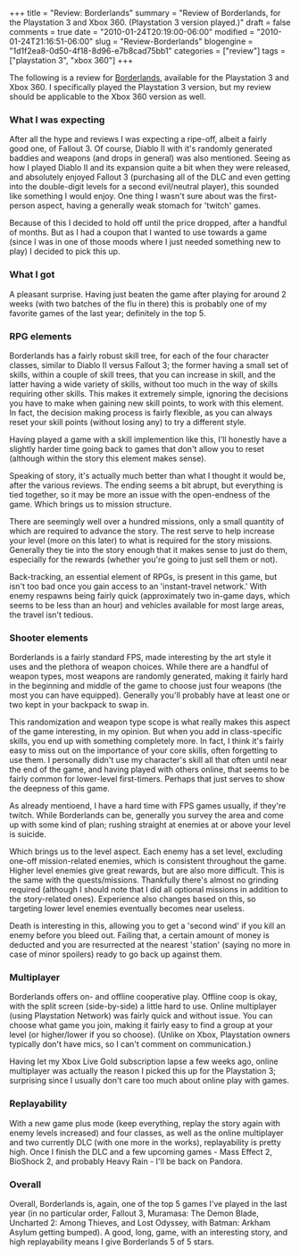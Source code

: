 +++
title = "Review: Borderlands"
summary = "Review of Borderlands, for the Playstation 3 and Xbox 360. (Playstation 3 version played.)"
draft = false
comments = true
date = "2010-01-24T20:19:00-06:00"
modified = "2010-01-24T21:16:51-06:00"
slug = "Review-Borderlands"
blogengine = "1d1f2ea8-0d50-4f18-8d96-e7b8cad75bb1"
categories = ["review"]
tags = ["playstation 3", "xbox 360"]
+++

<div class="note">
<p>The following is a review for <a rel="external" href="http://www.amazon.com/gp/product/B000WMEEBM?tag=strivinglifen-20">Borderlands</a>, available for the Playstation 3 and Xbox 360. I specifically played the Playstation 3 version, but my review should be applicable to the Xbox 360 version as well.</p>
</div>
<h3>What I was expecting</h3>
<p>After all the hype and reviews I was expecting a ripe-off, albeit a&nbsp;fairly good&nbsp;one, of Fallout 3. Of course, Diablo II with it's randomly generated baddies and weapons (and drops in general) was also mentioned. Seeing as how I played Diablo II and its expansion quite a bit when they were released, and absolutely enjoyed Fallout 3 (purchasing all of the DLC and even getting into the double-digit levels for a second evil/neutral player), this sounded like something I would enjoy. One thing I wasn't sure about was the first-person aspect, having a generally weak stomach for 'twitch' games.</p>
<p>Because of this I decided to hold off until the price dropped, after a handful of months. But as I had a coupon that I wanted to use towards a game (since I was in one of those moods where I just needed something new to play) I decided to pick this up.</p>
<h3>What I got</h3>
<p>A pleasant surprise. Having just beaten the game after playing for around 2 weeks (with two batches of the flu in there) this is probably one of my favorite games of the last year; definitely in the top 5.</p>
<h3>RPG elements</h3>
<p>Borderlands has a fairly robust skill tree, for each of the four character classes, similar to Diablo II versus Fallout 3; the former having a small set of skills, within a couple of skill trees, that&nbsp;you can increase in skill, and the latter having a wide variety of skills, without too much in the way of skills requiring other skills. This makes it extremely simple, ignoring the decisions you have to make when gaining new skill points, to work with this element. In fact, the decision making process is fairly flexible, as you can always reset your skill points (without losing any) to try a different style.</p>
<p>Having played a game with a skill implemention like this, I'll honestly have a slightly harder time going back to games that don't allow you to reset (although within the story this element makes sense).</p>
<p>Speaking of story, it's actually much better than what I thought it would be, after the various reviews. The ending seems a bit abrupt, but everything is tied together, so it may be more an issue with the open-endness of the game. Which brings us to mission&nbsp;structure.</p>
<p>There are seemingly well over a hundred missions, only a small quantity of which are required to advance the story. The rest serve to help increase your level (more on this later) to what is required for the story missions. Generally they tie into the story enough that it makes sense to just do them, especially for the rewards (whether you're going to just sell them or not).</p>
<p>Back-tracking, an essential element of RPGs, is present in this game, but isn't too bad once you gain access to an 'instant-travel network.' With enemy respawns being fairly quick (approximately two in-game days, which seems to be less than an hour) and vehicles available for most large areas, the travel isn't tedious.</p>
<h3>Shooter elements</h3>
<p>Borderlands is&nbsp;a fairly standard FPS, made interesting by the art style it uses and the plethora of weapon choices. While there are a handful of weapon types, most weapons are randomly generated, making it fairly hard in the beginning and middle of the game to choose just four weapons (the most you can have equipped). Generally you'll probably have at least one or two kept in your backpack to swap in.</p>
<p>This randomization and weapon type scope is what really makes this aspect of the game interesting, in my opinion. But when you add in class-specific skills, you end up with something completely more. In fact, I think it's fairly easy to miss out on the importance of your core skills, often forgetting to use them. I personally didn't use my character's skill all that often until near the end of the game, and having played with others online, that seems to be fairly common for lower-level first-timers. Perhaps that just serves to show the deepness of this game.</p>
<p>As already mentioend, I have a hard time with FPS games usually, if they're twitch. While Borderlands can be, generally you survey the area and come up with some kind of plan; rushing straight at enemies at or above your level is suicide.</p>
<p>Which brings us to the level aspect. Each enemy has a set level, excluding one-off mission-related enemies, which is consistent throughout the game. Higher level enemies give great rewards, but are also more difficult. This is the same with the quests/missions. Thankfully there's almost no grinding required (although I should note that I did all optional missions in addition to the story-related ones). Experience also changes based on this, so targeting lower level enemies eventually becomes near useless.</p>
<p>Death is interesting in this, allowing you to get a 'second wind' if you kill an enemy before you bleed out. Failing that, a certain amount of money is deducted and you are resurrected at the nearest 'station' (saying no more in case of minor spoilers) ready to go back up against them.</p>
<h3>Multiplayer</h3>
<p>Borderlands offers on- and offline cooperative play. Offline coop is okay, with the split screen (side-by-side) a little hard to use. Online multiplayer (using Playstation Network) was fairly quick and without issue. You can choose what game you join, making it fairly easy to find a group at your level (or higher/lower if you so choose). (Unlike on Xbox, Playstation owners typically don't have mics, so I can't comment on communication.)</p>
<p>Having let my Xbox Live Gold subscription lapse a few weeks ago, online multiplayer was actually the reason I picked this up for the Playstation 3; surprising since I usually don't care too much about online play with games.</p>
<h3>Replayability</h3>
<p>With a new game plus mode (keep everything, replay the story again with enemy levels increased) and four classes, as well as the online multiplayer and two currently DLC (with one more in the works), replayability is pretty high. Once&nbsp;I finish the DLC and a few&nbsp;upcoming games - Mass Effect 2, BioShock 2, and probably Heavy Rain - I'll be back on Pandora.</p>
<h3>Overall</h3>
<p>Overall, Borderlands is, again, one of the top 5 games I've played in the last year (in no particular order, Fallout 3, Muramasa: The Demon Blade, Uncharted 2: Among Thieves, and Lost Odyssey, with Batman: Arkham Asylum getting bumped). A good, long, game, with an&nbsp;interesting&nbsp;story, and high replayability means I give Borderlands 5 of 5 stars.</p>
